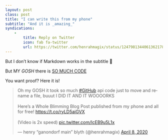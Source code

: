 ```yaml
---
layout: post
class: post
title: "I can write this from my phone"
subtitle: "And it is _amazing_"
syndications:
    -
        title: Reply on Twitter
        icon: fab fa-twitter
        url: https://twitter.com/henrahmagix/status/1247981344061362178
---
```


But I don’t know if Markdown works in the subtitle 🤔

But MY _GOSH_ there is [SO MUCH CODE](https://github.com/henrahmagix/henrahmagix.github.io/blob/f1db2e2f7de2cb598e4dc2913e0aae25b4c152ec/admin/post-file.js#L147-L215)

You want proof? Here it is!
<blockquote class="twitter-tweet"><p lang="en" dir="ltr">Oh my GOSH it took so much <a href="https://twitter.com/hashtag/GitHub?src=hash&amp;ref_src=twsrc%5Etfw">#GitHub</a> api code just to move and rename a file, buuut I DID IT AND IT WOOOORKS <br><br>Here’s a Whole Blimming Blog Post published from my phone and all for free! <a href="https://t.co/ryLD5aiGVX">https://t.co/ryLD5aiGVX</a><br><br>(Video is 2x speed) <a href="https://t.co/IcEB9u5L1x">pic.twitter.com/IcEB9u5L1x</a></p>&mdash; henry “ganondorf main” blyth (@henrahmagix) <a href="https://twitter.com/henrahmagix/status/1247981344061362178?ref_src=twsrc%5Etfw">April 8, 2020</a></blockquote> <script async src="https://platform.twitter.com/widgets.js" charset="utf-8"></script>
